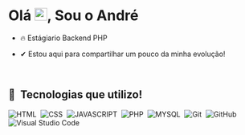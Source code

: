 
<h1 align="left">Olá <img src="https://raw.githubusercontent.com/kaueMarques/kaueMarques/master/hi.gif" width="25px">, Sou o André</h1>


- 🔥 Estágiario Backend PHP 

- ✔ Estou aqui para compartilhar um pouco da minha evolução!

<br>

## 🚀 &nbsp;Tecnologias que utilizo!
 
![HTML](https://img.shields.io/badge/HTML5-05122A?style=for-the-badge&logo=HTML5&logoColor=ED8B00)&nbsp;
![CSS](https://img.shields.io/badge/css3-05122A?style=for-the-badge&logo=css3&logoColor=1572B6)&nbsp;
![JAVASCRIPT](https://img.shields.io/badge/javascript-05122A?style=for-the-badge&logo=javascript&logoColor=ffff00)&nbsp;
![PHP](https://img.shields.io/badge/PHP-05122A?style=for-the-badge&logo=PHP&logoColor=836FFF)&nbsp;
![MYSQL](https://img.shields.io/badge/MYSQL-05122A?style=for-the-badge&logo=MYSQL&logoColor=white)&nbsp;
![Git](https://img.shields.io/badge/GIT-05122A?style=for-the-badge&logo=GIT&logoColor=ED8B0)&nbsp;
![GitHub](https://img.shields.io/badge/GITHUB-05122A?style=for-the-badge&logo=GITHUB&logoColor=ED8B0)&nbsp;
![Visual Studio Code](https://img.shields.io/badge/VISUALSTUDIOCODE-05122A?style=for-the-badge&logo=VISUALSTUDIOCODE&logoColor=1E90FF)&nbsp;

<br>
